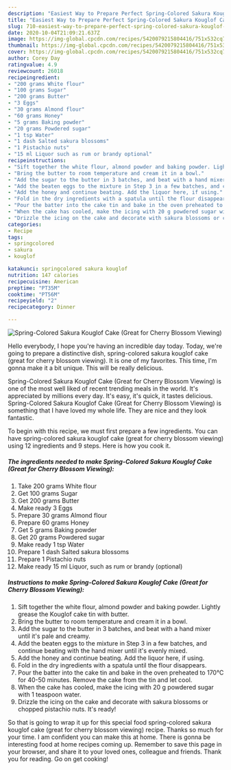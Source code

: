 ```yaml
---
description: "Easiest Way to Prepare Perfect Spring-Colored Sakura Kouglof Cake (Great for Cherry Blossom Viewing)"
title: "Easiest Way to Prepare Perfect Spring-Colored Sakura Kouglof Cake (Great for Cherry Blossom Viewing)"
slug: 710-easiest-way-to-prepare-perfect-spring-colored-sakura-kouglof-cake-great-for-cherry-blossom-viewing
date: 2020-10-04T21:09:21.637Z
image: https://img-global.cpcdn.com/recipes/5420079215804416/751x532cq70/spring-colored-sakura-kouglof-cake-great-for-cherry-blossom-viewing-recipe-main-photo.jpg
thumbnail: https://img-global.cpcdn.com/recipes/5420079215804416/751x532cq70/spring-colored-sakura-kouglof-cake-great-for-cherry-blossom-viewing-recipe-main-photo.jpg
cover: https://img-global.cpcdn.com/recipes/5420079215804416/751x532cq70/spring-colored-sakura-kouglof-cake-great-for-cherry-blossom-viewing-recipe-main-photo.jpg
author: Corey Day
ratingvalue: 4.9
reviewcount: 26018
recipeingredient:
- "200 grams White flour"
- "100 grams Sugar"
- "200 grams Butter"
- "3 Eggs"
- "30 grams Almond flour"
- "60 grams Honey"
- "5 grams Baking powder"
- "20 grams Powdered sugar"
- "1 tsp Water"
- "1 dash Salted sakura blossoms"
- "1 Pistachio nuts"
- "15 ml Liquor such as rum or brandy optional"
recipeinstructions:
- "Sift together the white flour, almond powder and baking powder. Lightly grease the Kouglof cake tin with butter."
- "Bring the butter to room temperature and cream it in a bowl."
- "Add the sugar to the butter in 3 batches, and beat with a hand mixer until it&#39;s pale and creamy."
- "Add the beaten eggs to the mixture in Step 3 in a few batches, and continue beating with the hand mixer until it&#39;s evenly mixed."
- "Add the honey and continue beating. Add the liquor here, if using."
- "Fold in the dry ingredients with a spatula until the flour disappears."
- "Pour the batter into the cake tin and bake in the oven preheated to 170℃ for 40-50 minutes. Remove the cake from the tin and let cool."
- "When the cake has cooled, make the icing with 20 g powdered sugar with 1 teaspoon water."
- "Drizzle the icing on the cake and decorate with sakura blossoms or chopped pistachio nuts. It&#39;s ready!"
categories:
- Recipe
tags:
- springcolored
- sakura
- kouglof

katakunci: springcolored sakura kouglof 
nutrition: 147 calories
recipecuisine: American
preptime: "PT35M"
cooktime: "PT56M"
recipeyield: "2"
recipecategory: Dinner

---
```



![Spring-Colored Sakura Kouglof Cake (Great for Cherry Blossom Viewing)](https://img-global.cpcdn.com/recipes/5420079215804416/751x532cq70/spring-colored-sakura-kouglof-cake-great-for-cherry-blossom-viewing-recipe-main-photo.jpg)

Hello everybody, I hope you're having an incredible day today. Today, we're going to prepare a distinctive dish, spring-colored sakura kouglof cake (great for cherry blossom viewing). It is one of my favorites. This time, I'm gonna make it a bit unique. This will be really delicious.



Spring-Colored Sakura Kouglof Cake (Great for Cherry Blossom Viewing) is one of the most well liked of recent trending meals in the world. It's appreciated by millions every day. It's easy, it's quick, it tastes delicious. Spring-Colored Sakura Kouglof Cake (Great for Cherry Blossom Viewing) is something that I have loved my whole life. They are nice and they look fantastic.


To begin with this recipe, we must first prepare a few ingredients. You can have spring-colored sakura kouglof cake (great for cherry blossom viewing) using 12 ingredients and 9 steps. Here is how you cook it.

<!--inarticleads1-->

##### The ingredients needed to make Spring-Colored Sakura Kouglof Cake (Great for Cherry Blossom Viewing):

1. Take 200 grams White flour
1. Get 100 grams Sugar
1. Get 200 grams Butter
1. Make ready 3 Eggs
1. Prepare 30 grams Almond flour
1. Prepare 60 grams Honey
1. Get 5 grams Baking powder
1. Get 20 grams Powdered sugar
1. Make ready 1 tsp Water
1. Prepare 1 dash Salted sakura blossoms
1. Prepare 1 Pistachio nuts
1. Make ready 15 ml Liquor, such as rum or brandy (optional)




<!--inarticleads2-->

##### Instructions to make Spring-Colored Sakura Kouglof Cake (Great for Cherry Blossom Viewing):

1. Sift together the white flour, almond powder and baking powder. Lightly grease the Kouglof cake tin with butter.
1. Bring the butter to room temperature and cream it in a bowl.
1. Add the sugar to the butter in 3 batches, and beat with a hand mixer until it&#39;s pale and creamy.
1. Add the beaten eggs to the mixture in Step 3 in a few batches, and continue beating with the hand mixer until it&#39;s evenly mixed.
1. Add the honey and continue beating. Add the liquor here, if using.
1. Fold in the dry ingredients with a spatula until the flour disappears.
1. Pour the batter into the cake tin and bake in the oven preheated to 170℃ for 40-50 minutes. Remove the cake from the tin and let cool.
1. When the cake has cooled, make the icing with 20 g powdered sugar with 1 teaspoon water.
1. Drizzle the icing on the cake and decorate with sakura blossoms or chopped pistachio nuts. It&#39;s ready!




So that is going to wrap it up for this special food spring-colored sakura kouglof cake (great for cherry blossom viewing) recipe. Thanks so much for your time. I am confident you can make this at home. There is gonna be interesting food at home recipes coming up. Remember to save this page in your browser, and share it to your loved ones, colleague and friends. Thank you for reading. Go on get cooking!
